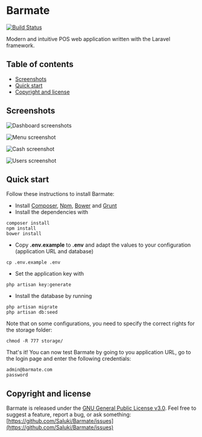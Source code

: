 # Barmate

[![Build Status](https://travis-ci.org/Saluki/Barmate.svg)](https://travis-ci.org/Saluki/Barmate)

Modern and intuitive POS web application written with the Laravel framework.

## Table of contents

- [Screenshots](#screenshots)
- [Quick start](#quick-start)
- [Copyright and license](#copyright-and-license)

## Screenshots

![Dashboard screenshots](http://s2.postimg.org/jobpfx4op/barmate_S1.png)

![Menu screenshot](http://s2.postimg.org/rfsfeh8u1/barmate_S2.png)

![Cash screenshot](http://s10.postimg.org/6srk73cyx/cash_component.png)

![Users screenshot](http://s2.postimg.org/eacx8deyh/barmate_S3.png)

## Quick start

Follow these instructions to install Barmate:

* Install [Composer](https://getcomposer.org/), [Npm](https://www.npmjs.com/), [Bower](http://bower.io/) and [Grunt](http://gruntjs.com/)
* Install the dependencies with
```
composer install
npm install
bower install
```
* Copy **.env.example** to **.env** and adapt the values to your configuration (application URL and database)
```
cp .env.example .env
```
* Set the application key with
```
php artisan key:generate
```
* Install the database by running
```
php artisan migrate
php artisan db:seed
```

Note that on some configurations, you need to specify the correct rights for the storage folder:
```
chmod -R 777 storage/
```

That's it! You can now test Barmate by going to you application URL, go to the login page and enter the following credentials: 
```
admin@barmate.com
password
```

## Copyright and license

Barmate is released under the [GNU General Public License v3.0](https://github.com/Saluki/Barmate/blob/master/LICENSE). Feel free to suggest a feature, report a bug, or ask something: [https://github.com/Saluki/Barmate/issues](https://github.com/Saluki/Barmate/issues)